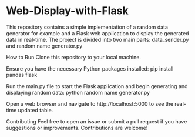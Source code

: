 # Web-Display-with-Flask
This repository contains a simple implementation of a random data generator for example and a Flask web application to display the generated data in real-time. The project is divided into two main parts: data_sender.py and random name generator.py

How to Run
Clone this repository to your local machine.

Ensure you have the necessary Python packages installed:
pip install pandas flask

Run the main.py file to start the Flask application and begin generating and displaying random data:
python random name generator.py

Open a web browser and navigate to http://localhost:5000 to see the real-time updated table.

Contributing
Feel free to open an issue or submit a pull request if you have suggestions or improvements. Contributions are welcome!









